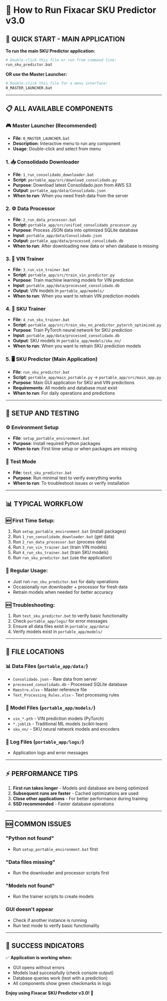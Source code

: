 # 🚗 How to Run Fixacar SKU Predictor v3.0

## 🎯 **QUICK START - MAIN APPLICATION**

**To run the main SKU Predictor application:**

```bash
# Double-click this file or run from command line:
run_sku_predictor.bat
```

**OR use the Master Launcher:**

```bash
# Double-click this file for a menu interface:
0_MASTER_LAUNCHER.bat
```

---

## 📋 **ALL AVAILABLE COMPONENTS**

### **🎮 Master Launcher (Recommended)**
- **File**: `0_MASTER_LAUNCHER.bat`
- **Description**: Interactive menu to run any component
- **Usage**: Double-click and select from menu

### **1. 📥 Consolidado Downloader**
- **File**: `1_run_consolidado_downloader.bat`
- **Script**: `portable_app/src/download_consolidado.py`
- **Purpose**: Download latest Consolidado.json from AWS S3
- **Output**: `portable_app/data/Consolidado.json`
- **When to run**: When you need fresh data from the server

### **2. ⚙️ Data Processor**
- **File**: `2_run_data_processor.bat`
- **Script**: `portable_app/src/unified_consolidado_processor.py`
- **Purpose**: Process JSON data into optimized SQLite database
- **Input**: `portable_app/data/Consolidado.json`
- **Output**: `portable_app/data/processed_consolidado.db`
- **When to run**: After downloading new data or when database is missing

### **3. 🧠 VIN Trainer**
- **File**: `3_run_vin_trainer.bat`
- **Script**: `portable_app/src/train_vin_predictor.py`
- **Purpose**: Train machine learning models for VIN prediction
- **Input**: `portable_app/data/processed_consolidado.db`
- **Output**: VIN models in `portable_app/models/`
- **When to run**: When you want to retrain VIN prediction models

### **4. 🎯 SKU Trainer**
- **File**: `4_run_sku_trainer.bat`
- **Script**: `portable_app/src/train_sku_nn_predictor_pytorch_optimized.py`
- **Purpose**: Train PyTorch neural network for SKU prediction
- **Input**: `portable_app/data/processed_consolidado.db`
- **Output**: SKU models in `portable_app/models/sku_nn/`
- **When to run**: When you want to retrain SKU prediction models

### **5. 🖥️ SKU Predictor (Main Application)**
- **File**: `run_sku_predictor.bat`
- **Script**: `portable_app/main_portable.py` → `portable_app/src/main_app.py`
- **Purpose**: Main GUI application for SKU and VIN predictions
- **Requirements**: All models and database must exist
- **When to run**: For daily operations and predictions

---

## 🔧 **SETUP AND TESTING**

### **⚙️ Environment Setup**
- **File**: `setup_portable_environment.bat`
- **Purpose**: Install required Python packages
- **When to run**: First time setup or when packages are missing

### **🧪 Test Mode**
- **File**: `test_sku_predictor.bat`
- **Purpose**: Run minimal test to verify everything works
- **When to run**: To troubleshoot issues or verify installation

---

## 📊 **TYPICAL WORKFLOW**

### **🆕 First Time Setup:**
1. Run `setup_portable_environment.bat` (install packages)
2. Run `1_run_consolidado_downloader.bat` (get data)
3. Run `2_run_data_processor.bat` (process data)
4. Run `3_run_vin_trainer.bat` (train VIN models)
5. Run `4_run_sku_trainer.bat` (train SKU models)
6. Run `run_sku_predictor.bat` (use the application)

### **🔄 Regular Usage:**
- Just run `run_sku_predictor.bat` for daily operations
- Occasionally run downloader + processor for fresh data
- Retrain models when needed for better accuracy

### **🆘 Troubleshooting:**
1. Run `test_sku_predictor.bat` to verify basic functionality
2. Check `portable_app/logs/` for error messages
3. Ensure all data files exist in `portable_app/data/`
4. Verify models exist in `portable_app/models/`

---

## 📁 **FILE LOCATIONS**

### **📊 Data Files** (`portable_app/data/`)
- `Consolidado.json` - Raw data from server
- `processed_consolidado.db` - Processed SQLite database
- `Maestro.xlsx` - Master reference file
- `Text_Processing_Rules.xlsx` - Text processing rules

### **🧠 Model Files** (`portable_app/models/`)
- `vin_*.pth` - VIN prediction models (PyTorch)
- `*.joblib` - Traditional ML models (scikit-learn)
- `sku_nn/` - SKU neural network models and encoders

### **📝 Log Files** (`portable_app/logs/`)
- Application logs and error messages

---

## ⚡ **PERFORMANCE TIPS**

1. **First run takes longer** - Models and database are being optimized
2. **Subsequent runs are faster** - Cached optimizations are used
3. **Close other applications** - For better performance during training
4. **SSD recommended** - Faster database operations

---

## 🆘 **COMMON ISSUES**

### **"Python not found"**
- Run `setup_portable_environment.bat` first

### **"Data files missing"**
- Run the downloader and processor scripts first

### **"Models not found"**
- Run the trainer scripts to create models

### **GUI doesn't appear**
- Check if another instance is running
- Run test mode to verify basic functionality

---

## 🎉 **SUCCESS INDICATORS**

✅ **Application is working when:**
- GUI opens without errors
- Models load successfully (check console output)
- Database queries work (test with a prediction)
- All components show green checkmarks in logs

**Enjoy using Fixacar SKU Predictor v3.0! 🚗**
